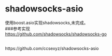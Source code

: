 # shadowsocks-asio
使用boost.asio实现shadowsocks,未完成。
<br>
###参考实现
<br>
https://github.com/shadowsocks/shadowsocks-go

<br>
https://github.com/ccsexyz/shadowsocks-asio

